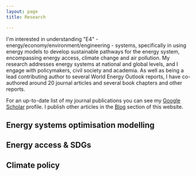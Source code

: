 ```yaml
---
layout: page
title: Research

---
```

I'm interested in understanding "E4" - energy/economy/environment/engineering - systems, specifically in using energy models to develop sustainable pathways for the energy system, encompassing energy access, climate change and air pollution. My research addresses energy systems at national and global levels, and I engage with policymakers, civil society and academia. As well as being a lead contributing author to several World Energy Outlook reports, I have co-authored around 20 journal articles and several book chapters and other reports.   

For an up-to-date list of my journal publications you can see my [Google Scholar](https://scholar.google.com/citations?hl=en&user=bCHKZxQAAAAJ&view_op=list_works&sortby=pubdate) profile. I publish other articles in the [Blog](/blog/) section of this website.

## Energy systems optimisation modelling

## Energy access & SDGs

## Climate policy
